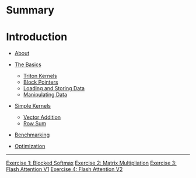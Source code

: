 # Summary

# Introduction
- [About]()
- [The Basics]()
  - [Triton Kernels](./introduction/triton_kernels.md)
  - [Block Pointers](./introduction/block_pointers.md)
  - [Loading and Storing Data](./introduction/data_io.md)
  - [Manipulating Data](./introduction/data_manipulating.md)
- [Simple Kernels]()
  - [Vector Addition]()
  - [Row Sum]()

- [Benchmarking]()
- [Optimization]()

---

[Exercise 1: Blocked Softmax]()
[Exercise 2: Matrix Multipliation]()
[Exercise 3: Flash Attention V1]()
[Exercise 4: Flash Attention V2]()
